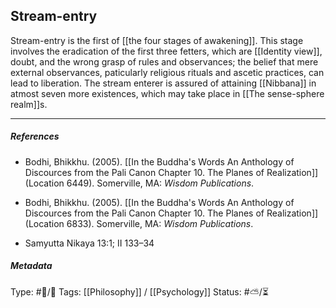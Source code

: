 ## Stream-entry #

Stream-entry is the first of [[the four stages of awakening]].  This stage involves the eradication of the first three fetters, which are [[Identity view]], doubt, and the wrong grasp of rules and observances; the belief that mere external observances, paticularly religious rituals and ascetic practices, can lead to liberation. The stream enterer is assured of attaining [[Nibbana]] in atmost seven more existences, which may take place in [[The sense-sphere realm]]s.

___

##### References

- Bodhi, Bhikkhu. (2005). [[In the Buddha's Words An Anthology of Discources from the Pali Canon Chapter 10. The Planes of Realization]]  (Location 6449). Somerville, MA: _Wisdom Publications_.

- Bodhi, Bhikkhu. (2005). [[In the Buddha's Words An Anthology of Discources from the Pali Canon Chapter 10. The Planes of Realization]]  (Location 6833). Somerville, MA: _Wisdom Publications_.

- Samyutta Nikaya 13:1; II 133–34

##### Metadata

Type: #🔵/🔵 
Tags: [[Philosophy]] / [[Psychology]] 
Status: #⛅️/⏳ 